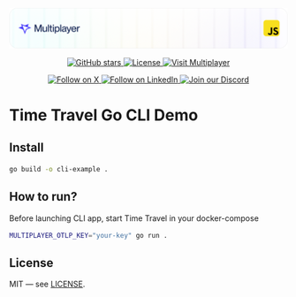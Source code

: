 ![Description](../../docs/img/header-go.png)

<div align="center">
<a href="https://github.com/multiplayer-app/multiplayer-time-travel-platform">
  <img src="https://img.shields.io/github/stars/multiplayer-app/multiplayer-time-travel-platform.svg?style=social&label=Star&maxAge=2592000" alt="GitHub stars">
</a>
  <a href="https://github.com/multiplayer-app/multiplayer-time-travel-platform/blob/main/LICENSE">
    <img src="https://img.shields.io/github/license/multiplayer-app/multiplayer-time-travel-platform" alt="License">
  </a>
  <a href="https://multiplayer.app">
    <img src="https://img.shields.io/badge/Visit-multiplayer.app-blue" alt="Visit Multiplayer">
  </a>
  
</div>
<div>
  <p align="center">
    <a href="https://x.com/trymultiplayer">
      <img src="https://img.shields.io/badge/Follow%20on%20X-000000?style=for-the-badge&logo=x&logoColor=white" alt="Follow on X" />
    </a>
    <a href="https://www.linkedin.com/company/multiplayer-app/">
      <img src="https://img.shields.io/badge/Follow%20on%20LinkedIn-0077B5?style=for-the-badge&logo=linkedin&logoColor=white" alt="Follow on LinkedIn" />
    </a>
    <a href="https://discord.com/invite/q9K3mDzfrx">
      <img src="https://img.shields.io/badge/Join%20our%20Discord-5865F2?style=for-the-badge&logo=discord&logoColor=white" alt="Join our Discord" />
    </a>
  </p>
</div>

# Time Travel Go CLI Demo

## Install
   ```bash
   go build -o cli-example .
   ```

## How to run?

Before launching CLI app, start Time Travel in your docker-compose

```bash
MULTIPLAYER_OTLP_KEY="your-key" go run .
```

## License

MIT — see [LICENSE](../../LICENSE).
